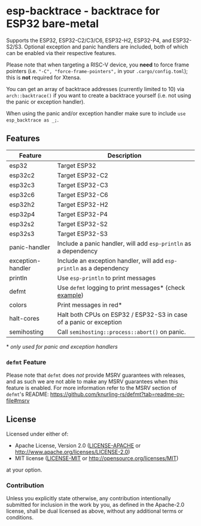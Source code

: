 # esp-backtrace - backtrace for ESP32 bare-metal

Supports the ESP32, ESP32-C2/C3/C6, ESP32-H2, ESP32-P4, and ESP32-S2/S3. Optional exception and panic handlers are included, both of which can be enabled via their respective features.

Please note that when targeting a RISC-V device, you **need** to force frame pointers (i.e. `"-C", "force-frame-pointers",` in your `.cargo/config.toml`); this is **not** required for Xtensa.

You can get an array of backtrace addresses (currently limited to 10) via `arch::backtrace()` if
you want to create a backtrace yourself (i.e. not using the panic or exception handler).

When using the panic and/or exception handler make sure to include `use esp_backtrace as _;`.

## Features

| Feature           | Description                                                                                                        |
| ----------------- | ------------------------------------------------------------------------------------------------------------------ |
| esp32             | Target ESP32                                                                                                       |
| esp32c2           | Target ESP32-C2                                                                                                    |
| esp32c3           | Target ESP32-C3                                                                                                    |
| esp32c6           | Target ESP32-C6                                                                                                    |
| esp32h2           | Target ESP32-H2                                                                                                    |
| esp32p4           | Target ESP32-P4                                                                                                    |
| esp32s2           | Target ESP32-S2                                                                                                    |
| esp32s3           | Target ESP32-S3                                                                                                    |
| panic-handler     | Include a panic handler, will add `esp-println` as a dependency                                                    |
| exception-handler | Include an exception handler, will add `esp-println` as a dependency                                               |
| println           | Use `esp-println` to print messages                                                                                |
| defmt             | Use `defmt` logging to print messages\* (check [example](https://github.com/playfulFence/backtrace-defmt-example)) |
| colors            | Print messages in red\*                                                                                            |
| halt-cores        | Halt both CPUs on ESP32 / ESP32-S3 in case of a panic or exception                                                 |
| semihosting       | Call `semihosting::process::abort()` on panic.                                                                     |

\* _only used for panic and exception handlers_

### `defmt` Feature

Please note that `defmt` does _not_ provide MSRV guarantees with releases, and as such we are not able to make any MSRV guarantees when this feature is enabled. For more information refer to the MSRV section of `defmt`'s README:
https://github.com/knurling-rs/defmt?tab=readme-ov-file#msrv

## License

Licensed under either of:

- Apache License, Version 2.0 ([LICENSE-APACHE](../LICENSE-APACHE) or http://www.apache.org/licenses/LICENSE-2.0)
- MIT license ([LICENSE-MIT](../LICENSE-MIT) or http://opensource.org/licenses/MIT)

at your option.

### Contribution

Unless you explicitly state otherwise, any contribution intentionally submitted for inclusion in
the work by you, as defined in the Apache-2.0 license, shall be dual licensed as above, without
any additional terms or conditions.

